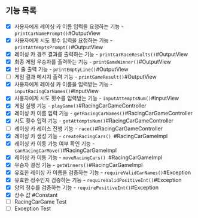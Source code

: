 ## 기능 목록

- [x] 사용자에게 레이싱 카 이름 입력을 요청하는 기능 - `printCarNamePrompt()`#OutputView
- [x] 사용자에게 시도 횟수 입력을 요청하는 기능 - `printAttemptsPrompt()`#OutputView
- [x] 레이싱 카 경주 결과를 출력하는 기능 - `printCarRaceResults()`#OutputView
- [x] 최종 게임 우승자를 출력하는 기능 - `printGameWinner()`#OutputView
- [x] 빈 줄 출력 기능 - `printEmptyLine()`#OutputView
- [ ] 게임 결과 메시지 출력 기능 - `printGameResult()`#OutputView
- [x] 사용자에게 레이싱 카 이름을 입력받는 기능 - `inputRacingCarNames()`#InputView
- [x] 사용자에게 시도 횟수를 입력받는 기능 - `inputAttemptsNum()`#InputView
- [x] 게임 실행 기능 - `playGame()`#RacingCarGameController
- [x] 레이싱 카 이름 입력 기능 - `getRacingCarNames()`#RacingCarGameController
- [x] 시도 횟수 입력 기능 - `getAttemptsNum()`#RacingCarGameController
- [ ] 레이싱 카 레이스 진행 기능 - `race()`#RacingCarGameController
- [x] 레이싱 카 생성 기능 - `createRacingCars() `#RacingCarGameImpl
- [x] 레이싱 카 이동 가능 여부 확인 기능 - `canRacingCarMove()`#RacingCarGameImpl
- [x] 레이싱 카 이동 기능 - `moveRacingCars() `#RacingCarGameImpl
- [x] 우승자 결정 기능 - `getWinners()`#RacingCarGameImpl
- [x] 유효한 레이싱 카 이름을 검증하는 기능 - `requireValidCarNames()`#Exception
- [x] 유효한 정수인지 검증하는 기능 - `requireValidPositiveInt()`#Exception
- [x] 양의 정수를 검증하는 기능 - `requirePositiveInt()`#Exception
- [x] 상수 값 #Constant
- [ ] RacingCarGame Test
- [ ] Exception Test